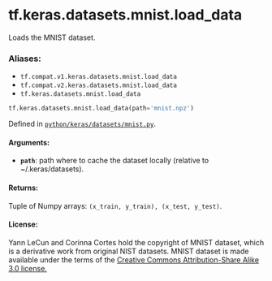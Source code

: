 <div itemscope itemtype="http://developers.google.com/ReferenceObject">
<meta itemprop="name" content="tf.keras.datasets.mnist.load_data" />
<meta itemprop="path" content="Stable" />
</div>

# tf.keras.datasets.mnist.load_data

Loads the MNIST dataset.

### Aliases:

* `tf.compat.v1.keras.datasets.mnist.load_data`
* `tf.compat.v2.keras.datasets.mnist.load_data`
* `tf.keras.datasets.mnist.load_data`

``` python
tf.keras.datasets.mnist.load_data(path='mnist.npz')
```



Defined in [`python/keras/datasets/mnist.py`](/code/stable/tensorflow/python/keras/datasets/mnist.py).

<!-- Placeholder for "Used in" -->


#### Arguments:


* <b>`path`</b>: path where to cache the dataset locally
    (relative to ~/.keras/datasets).


#### Returns:

Tuple of Numpy arrays: `(x_train, y_train), (x_test, y_test)`.



#### License:

Yann LeCun and Corinna Cortes hold the copyright of MNIST dataset,
which is a derivative work from original NIST datasets.
MNIST dataset is made available under the terms of the
[Creative Commons Attribution-Share Alike 3.0 license.](
https://creativecommons.org/licenses/by-sa/3.0/)
